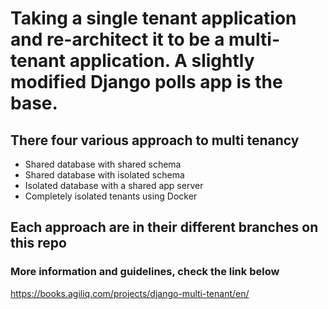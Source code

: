 # Taking a single tenant application and re-architect it to be a multi-tenant application. A slightly modified Django polls app is the base.

## There four various approach to multi tenancy
- Shared database with shared schema
- Shared database with isolated schema
- Isolated database with a shared app server
- Completely isolated tenants using Docker

## Each approach are in their different branches on this repo


### More information and guidelines, check the link below
https://books.agiliq.com/projects/django-multi-tenant/en/